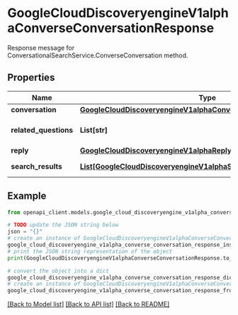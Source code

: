 # GoogleCloudDiscoveryengineV1alphaConverseConversationResponse

Response message for ConversationalSearchService.ConverseConversation method.

## Properties

Name | Type | Description | Notes
------------ | ------------- | ------------- | -------------
**conversation** | [**GoogleCloudDiscoveryengineV1alphaConversation**](GoogleCloudDiscoveryengineV1alphaConversation.md) |  | [optional] 
**related_questions** | **List[str]** | Suggested related questions. | [optional] 
**reply** | [**GoogleCloudDiscoveryengineV1alphaReply**](GoogleCloudDiscoveryengineV1alphaReply.md) |  | [optional] 
**search_results** | [**List[GoogleCloudDiscoveryengineV1alphaSearchResponseSearchResult]**](GoogleCloudDiscoveryengineV1alphaSearchResponseSearchResult.md) | Search Results. | [optional] 

## Example

```python
from openapi_client.models.google_cloud_discoveryengine_v1alpha_converse_conversation_response import GoogleCloudDiscoveryengineV1alphaConverseConversationResponse

# TODO update the JSON string below
json = "{}"
# create an instance of GoogleCloudDiscoveryengineV1alphaConverseConversationResponse from a JSON string
google_cloud_discoveryengine_v1alpha_converse_conversation_response_instance = GoogleCloudDiscoveryengineV1alphaConverseConversationResponse.from_json(json)
# print the JSON string representation of the object
print(GoogleCloudDiscoveryengineV1alphaConverseConversationResponse.to_json())

# convert the object into a dict
google_cloud_discoveryengine_v1alpha_converse_conversation_response_dict = google_cloud_discoveryengine_v1alpha_converse_conversation_response_instance.to_dict()
# create an instance of GoogleCloudDiscoveryengineV1alphaConverseConversationResponse from a dict
google_cloud_discoveryengine_v1alpha_converse_conversation_response_from_dict = GoogleCloudDiscoveryengineV1alphaConverseConversationResponse.from_dict(google_cloud_discoveryengine_v1alpha_converse_conversation_response_dict)
```
[[Back to Model list]](../README.md#documentation-for-models) [[Back to API list]](../README.md#documentation-for-api-endpoints) [[Back to README]](../README.md)


